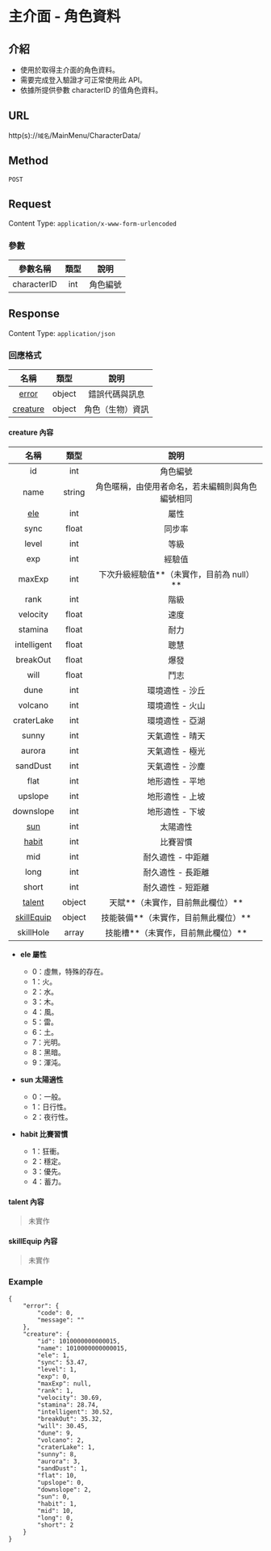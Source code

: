 # 主介面 - 角色資料
## 介紹

- 使用於取得主介面的角色資料。
- 需要完成登入驗證才可正常使用此 API。
- 依據所提供參數 characterID 的值角色資料。

## URL

http(s)://`域名`/MainMenu/CharacterData/

## Method

`POST`

## Request

Content Type: `application/x-www-form-urlencoded`

### 參數

| 參數名稱 | 類型 | 說明 |
|:-:|:-:|:-:|
| characterID | int | 角色編號 |

## Response

Content Type: `application/json`

### 回應格式

| 名稱 | 類型 | 說明 |
|:-:|:-:|:-:|
| [error](../index.md#error) | object | 錯誤代碼與訊息 |
| [creature](#creature) | object | 角色（生物）資訊 |

#### <span id="creature">creature 內容</span>

| 名稱 | 類型 | 說明 |
|:-:|:-:|:-:|
| id | int | 角色編號 |
| name | string | 角色暱稱，由使用者命名，若未編輯則與角色編號相同 |
| [ele](#ele) | int | 屬性 |
| sync | float | 同步率 |
| level | int | 等級 |
| exp | int | 經驗值 |
| maxExp | int | 下次升級經驗值**（未實作，目前為 null）** |
| rank | int | 階級 |
| velocity | float | 速度 |
| stamina | float | 耐力 |
| intelligent | float | 聰慧 |
| breakOut | float | 爆發 |
| will | float | 鬥志 |
| dune | int | 環境適性 - 沙丘 |
| volcano | int | 環境適性 - 火山 |
| craterLake | int | 環境適性 - 亞湖 |
| sunny | int | 天氣適性 - 晴天 |
| aurora | int | 天氣適性 - 極光 |
| sandDust | int | 天氣適性 - 沙塵 |
| flat | int | 地形適性 - 平地 |
| upslope | int | 地形適性 - 上坡 |
| downslope | int | 地形適性 - 下坡 |
| [sun](#sun) | int | 太陽適性 |
| [habit](#habit) | int | 比賽習慣 |
| mid | int | 耐久適性 - 中距離 |
| long | int | 耐久適性 - 長距離 |
| short | int | 耐久適性 - 短距離 |
| [talent](#talent) | object | 天賦**（未實作，目前無此欄位）** |
| [skillEquip](#skillEquip) | object | 技能裝備**（未實作，目前無此欄位）** |
| skillHole | array | 技能槽**（未實作，目前無此欄位）** |

- <span id="ele">**ele 屬性**</span>
	- 0：虛無，特殊的存在。
	- 1：火。
	- 2：水。
	- 3：木。
	- 4：風。
	- 5：雷。
	- 6：土。
	- 7：光明。
	- 8：黑暗。
	- 9：渾沌。

- <span id="sun">**sun 太陽適性**</span>
	- 0：一般。
	- 1：日行性。
	- 2：夜行性。

- <span id="habit">**habit 比賽習慣**</span>
	- 1：狂衝。
	- 2：穩定。
	- 3：優先。
	- 4：蓄力。

#### <span id="talent">talent 內容</span>

> 未實作

#### <span id="skillEquip"> skillEquip 內容</span>

> 未實作

### Example

	{
	    "error": {
	        "code": 0,
	        "message": ""
	    },
	    "creature": {
	        "id": 1010000000000015,
	        "name": 1010000000000015,
	        "ele": 1,
	        "sync": 53.47,
	        "level": 1,
	        "exp": 0,
	        "maxExp": null,
	        "rank": 1,
	        "velocity": 30.69,
	        "stamina": 28.74,
	        "intelligent": 30.52,
	        "breakOut": 35.32,
	        "will": 30.45,
	        "dune": 9,
	        "volcano": 2,
	        "craterLake": 1,
	        "sunny": 8,
	        "aurora": 3,
	        "sandDust": 1,
	        "flat": 10,
	        "upslope": 0,
	        "downslope": 2,
	        "sun": 0,
	        "habit": 1,
	        "mid": 10,
	        "long": 0,
	        "short": 2
	    }
	}